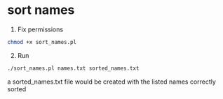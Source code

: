# sort names

1. Fix permissions
```sh
chmod +x sort_names.pl
```
2. Run
```sh
./sort_names.pl names.txt sorted_names.txt
```

a sorted_names.txt file would be created with the listed names correctly sorted 